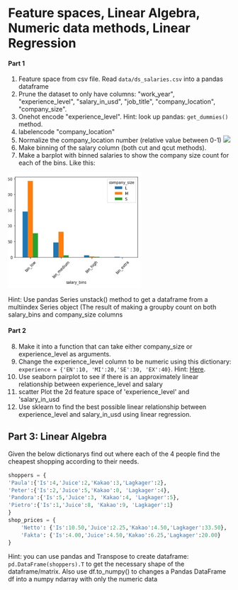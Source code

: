 # Feature spaces, Linear Algebra, Numeric data methods, Linear Regression
#### Part 1
1. Feature space from csv file. Read `data/ds_salaries.csv` into a pandas dataframe
2. Prune the dataset to only have columns: "work_year", "experience_level", "salary_in_usd", "job_title", "company_location", "company_size".
3. Onehot encode "experience_level". Hint: look up pandas: `get_dummies()` method.
4. labelencode "company_location" 
5. Normalize the company_location number (relative value between 0-1) ![](https://cdn-images-1.medium.com/max/253/1*Dl3P3Rrzto258X0Ales9Xw.png)
6. Make binning of the salary column (both cut and qcut methods).
7. Make a barplot with binned salaries to show the company size count for each of the bins. Like this: 

<img src="images/binned_salaries.jpg" width=300/>

Hint: Use pandas Series unstack() method to get a dataframe from a multiindex Series object (The result of making a groupby count on both salary_bins and company_size columns

#### Part 2
8. Make it into a function that can take either company_size or experience_level as arguments.
9. Change the experience_level column to be numeric using this dictionary: `experience = {'EN':10, 'MI':20,'SE':30, 'EX':40}`. Hint: [Here](https://sparkbyexamples.com/pandas/pandas-remap-values-in-column-with-a-dictionary-dict/).
10. Use seaborn pairplot to see if there is an approximately linear relationship between experience_level and salary
11. scatter Plot the 2d feature space of 'experience_level' and 'salary_in_usd
12. Use sklearn to find the best possible linear relationship between experience_level and salary_in_usd using linear regression.

## Part 3: Linear Algebra
Given the below dictionarys find out where each of the 4 people find the cheapest shopping according to their needs.
```python
shoppers = {
'Paula':{'Is':4,'Juice':2,'Kakao':3,'Lagkager':2},
'Peter':{'Is':2,'Juice':5,'Kakao':0, 'Lagkager':4},
'Pandora':{'Is':5,'Juice':3, 'Kakao':4, 'Lagkager':5},
'Pietro':{'Is':1,'Juice':8, 'Kakao':9, 'Lagkager':1}
}
shop_prices = {
    'Netto': {'Is':10.50,'Juice':2.25,'Kakao':4.50,'Lagkager':33.50},
    'Fakta': {'Is':4.00,'Juice':4.50,'Kakao':6.25,'Lagkager':20.00}
}
```
Hint: you can use pandas and Transpose to create dataframe: `pd.DataFrame(shoppers).T` to get the necessary shape of the dataframe/matrix. Also use df.to_numpy() to changes a Pandas DataFrame df into a numpy ndarray with only the numeric data
